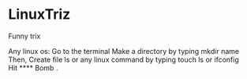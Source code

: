 # LinuxTriz
Funny trix

Any linux os:
 Go to the terminal 
 Make a directory by typing mkdir name
 Then,
 Create file ls or any linux command by typing touch ls or ifconfig  
 Hit **** 
 Bomb .
